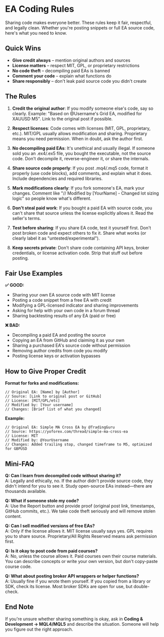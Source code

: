 # EA Coding Rules

Sharing code makes everyone better. These rules keep it fair, respectful, and legally clean. Whether you're posting snippets or full EA source code, here's what you need to know.

## Quick Wins

- **Give credit always** – mention original authors and sources
- **License matters** – respect MIT, GPL, or proprietary restrictions
- **No code theft** – decompiling paid EAs is banned
- **Comment your code** – explain what functions do
- **Share responsibly** – don't leak paid source code you didn't create

## The Rules

1. **Credit the original author**: If you modify someone else's code, say so clearly. Example: "Based on @Username's Grid EA, modified for XAUUSD M5". Link to the original post if possible.

2. **Respect licenses**: Code comes with licenses (MIT, GPL, proprietary, etc.). MIT/GPL usually allows modification and sharing. Proprietary means you need permission. When in doubt, ask the author first.

3. **No decompiling paid EAs**: It's unethical and usually illegal. If someone sold you an .ex4/.ex5 file, you bought the executable, not the source code. Don't decompile it, reverse-engineer it, or share the internals.

4. **Share source code properly**: If you post .mq4/.mq5 code, format it properly (use code blocks), add comments, and explain what it does. Include dependencies and required libraries.

5. **Mark modifications clearly**: If you fork someone's EA, mark your changes. Comment like "// Modified by [YourName] - Changed lot sizing logic" so people know what's different.

6. **Don't steal paid work**: If you bought a paid EA with source code, you can't share that source unless the license explicitly allows it. Read the seller's terms.

7. **Test before sharing**: If you share EA code, test it yourself first. Don't post broken code and expect others to fix it. Share what works (or clearly label it as "untested/experimental").

8. **Keep secrets private**: Don't share code containing API keys, broker credentials, or license activation code. Strip that stuff out before posting.

## Fair Use Examples

**✅ GOOD:**
- Sharing your own EA source code with MIT license
- Posting a code snippet from a free EA with credit
- Modifying a GPL-licensed indicator and sharing improvements
- Asking for help with your own code in a forum thread
- Sharing backtesting results of any EA (paid or free)

**❌ BAD:**
- Decompiling a paid EA and posting the source
- Copying an EA from GitHub and claiming it as your own
- Sharing a purchased EA's source code without permission
- Removing author credits from code you modify
- Posting license keys or activation bypasses

## How to Give Proper Credit

**Format for forks and modifications:**

```
// Original EA: [Name] by [Author]
// Source: [Link to original post or GitHub]
// License: [MIT/GPL/etc]
// Modified by: [Your username]
// Changes: [Brief list of what you changed]
```

**Example:**

```
// Original EA: Simple MA Cross EA by @TradingGuru
// Source: https://yoforex.com/thread/simple-ma-cross-ea
// License: MIT
// Modified by: @YourUsername
// Changes: Added trailing stop, changed timeframe to M5, optimized for GBPUSD
```

## Mini-FAQ

**Q: Can I learn from decompiled code without sharing it?**  
A: Legally and ethically, no. If the author didn't provide source code, they didn't intend for you to see it. Study open-source EAs instead—there are thousands available.

**Q: What if someone stole my code?**  
A: Use the Report button and provide proof (original post link, timestamps, GitHub commits, etc.). We take code theft seriously and will remove stolen content.

**Q: Can I sell modified versions of free EAs?**  
A: Only if the license allows it. MIT license usually says yes. GPL requires you to share source. Proprietary/All Rights Reserved means ask permission first.

**Q: Is it okay to post code from paid courses?**  
A: No, unless the course allows it. Paid courses own their course materials. You can describe concepts or write your own version, but don't copy-paste course code.

**Q: What about posting broker API wrappers or helper functions?**  
A: Usually fine if you wrote them yourself. If you copied from a library or SDK, check its license. Most broker SDKs are open for use, but double-check.

## End Note

If you're unsure whether sharing something is okay, ask in **Coding & Development → MQL4/MQL5** and describe the situation. Someone will help you figure out the right approach.

